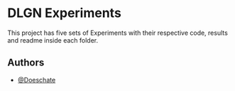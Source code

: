 
# DLGN Experiments

This project has five sets of Experiments with their respective code, results and readme inside each folder.  

## Authors

- [@Doeschate](https://github.com/Doeschate)

